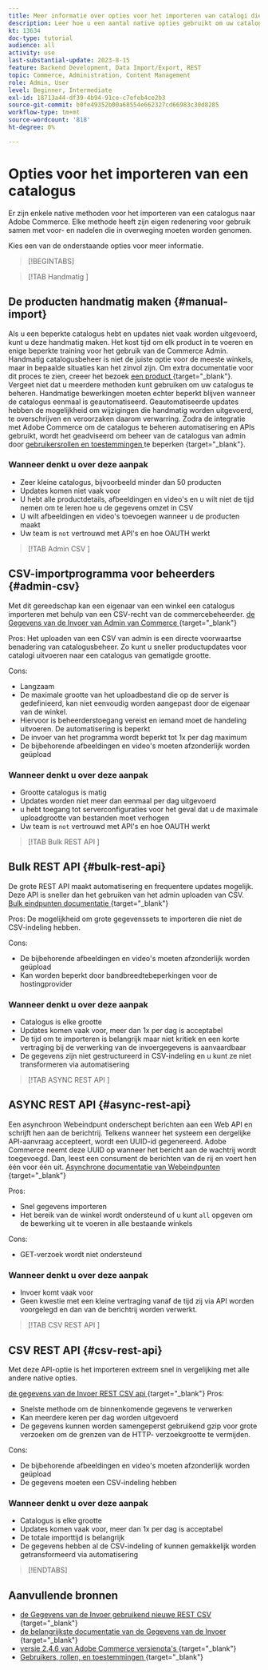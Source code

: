 ```yaml
---
title: Meer informatie over opties voor het importeren van catalogi die bij Adobe Commerce horen
description: Leer hoe u een aantal native opties gebruikt om uw catalogus te importeren in uw Adobe Commerce-winkel.
kt: 13634
doc-type: tutorial
audience: all
activity: use
last-substantial-update: 2023-8-15
feature: Backend Development, Data Import/Export, REST
topic: Commerce, Administration, Content Management
role: Admin, User
level: Beginner, Intermediate
exl-id: 18713a44-df39-4b94-91ce-c7efeb4ce2b3
source-git-commit: b0fe49352b00a68554e662327cd66983c30d8285
workflow-type: tm+mt
source-wordcount: '818'
ht-degree: 0%

---
```


# Opties voor het importeren van een catalogus

Er zijn enkele native methoden voor het importeren van een catalogus naar Adobe Commerce. Elke methode heeft zijn eigen redenering voor gebruik samen met voor- en nadelen die in overweging moeten worden genomen.

Kies een van de onderstaande opties voor meer informatie.

>[!BEGINTABS]

>[!TAB  Handmatig ]

## De producten handmatig maken {#manual-import}

Als u een beperkte catalogus hebt en updates niet vaak worden uitgevoerd, kunt u deze handmatig maken. Het kost tijd om elk product in te voeren en enige beperkte training voor het gebruik van de Commerce Admin. Handmatig catalogusbeheer is niet de juiste optie voor de meeste winkels, maar in bepaalde situaties kan het zinvol zijn. Om extra documentatie voor dit proces te zien, creeer het bezoek [ een product ](https://experienceleague.adobe.com/docs/commerce-admin/catalog/products/product-create.html) {target="_blank"}. Vergeet niet dat u meerdere methoden kunt gebruiken om uw catalogus te beheren. Handmatige bewerkingen moeten echter beperkt blijven wanneer de catalogus eenmaal is geautomatiseerd. Geautomatiseerde updates hebben de mogelijkheid om wijzigingen die handmatig worden uitgevoerd, te overschrijven en veroorzaken daarom verwarring. Zodra de integratie met Adobe Commerce om de catalogus te beheren automatisering en APIs gebruikt, wordt het geadviseerd om beheer van de catalogus van admin door [ gebruikersrollen en toestemmingen ](https://experienceleague.adobe.com/docs/commerce-admin/systems/user-accounts/permissions-user-roles.html) te beperken {target="_blank"}.

### Wanneer denkt u over deze aanpak

- Zeer kleine catalogus, bijvoorbeeld minder dan 50 producten
- Updates komen niet vaak voor
- U hebt alle productdetails, afbeeldingen en video&#39;s en u wilt niet de tijd nemen om te leren hoe u de gegevens omzet in CSV
- U wilt afbeeldingen en video&#39;s toevoegen wanneer u de producten maakt
- Uw team is `not` vertrouwd met API&#39;s en hoe OAUTH werkt

>[!TAB  Admin CSV ]

## CSV-importprogramma voor beheerders {#admin-csv}

Met dit gereedschap kan een eigenaar van een winkel een catalogus importeren met behulp van een CSV-recht van de commercebeheerder.
[ de Gegevens van de Invoer van Admin van Commerce ](https://experienceleague.adobe.com/docs/commerce-admin/systems/data-transfer/import/data-import.html) {target="_blank"}

Pros:
Het uploaden van een CSV van admin is een directe voorwaartse benadering van catalogusbeheer. Zo kunt u sneller productupdates voor catalogi uitvoeren naar een catalogus van gematigde grootte.

Cons:

- Langzaam
- De maximale grootte van het uploadbestand die op de server is gedefinieerd, kan niet eenvoudig worden aangepast door de eigenaar van de winkel.
- Hiervoor is beheerderstoegang vereist en iemand moet de handeling uitvoeren. De automatisering is beperkt
- De invoer van het programma wordt beperkt tot 1x per dag maximum
- De bijbehorende afbeeldingen en video&#39;s moeten afzonderlijk worden geüpload

### Wanneer denkt u over deze aanpak

- Grootte catalogus is matig
- Updates worden niet meer dan eenmaal per dag uitgevoerd
- u hebt toegang tot serverconfiguraties voor het geval dat u de maximale uploadgrootte van bestanden moet verhogen
- Uw team is `not` vertrouwd met API&#39;s en hoe OAUTH werkt

>[!TAB  Bulk REST API ]

## Bulk REST API {#bulk-rest-api}

De grote REST API maakt automatisering en frequentere updates mogelijk. Deze API is sneller dan het gebruiken van het admin uploaden van CSV.
[ Bulk eindpunten documentatie ](https://developer.adobe.com/commerce/webapi/rest/use-rest/bulk-endpoints/) {target="_blank"}

Pros:
De mogelijkheid om grote gegevenssets te importeren die niet de CSV-indeling hebben.

Cons:

- De bijbehorende afbeeldingen en video&#39;s moeten afzonderlijk worden geüpload
- Kan worden beperkt door bandbreedtebeperkingen voor de hostingprovider

### Wanneer denkt u over deze aanpak

- Catalogus is elke grootte
- Updates komen vaak voor, meer dan 1x per dag is acceptabel
- De tijd om te importeren is belangrijk maar niet kritiek en een korte vertraging bij de verwerking van de invoergegevens is aanvaardbaar
- De gegevens zijn niet gestructureerd in CSV-indeling en u kunt ze niet transformeren via automatisering

>[!TAB  ASYNC REST API ]

## ASYNC REST API {#async-rest-api}

Een asynchroon Webeindpunt onderschept berichten aan een Web API en schrijft hen aan de berichtrij. Telkens wanneer het systeem een dergelijke API-aanvraag accepteert, wordt een UUID-id gegenereerd. Adobe Commerce neemt deze UUID op wanneer het bericht aan de wachtrij wordt toegevoegd. Dan, leest een consument de berichten van de rij en voert hen één voor één uit.
[ Asynchrone documentatie van Webeindpunten ](https://developer.adobe.com/commerce/webapi/rest/use-rest/asynchronous-web-endpoints/) {target="_blank"}

Pros:

- Snel gegevens importeren
- Het bereik van de winkel wordt ondersteund of u kunt `all` opgeven om de bewerking uit te voeren in alle bestaande winkels

Cons:

- GET-verzoek wordt niet ondersteund

### Wanneer denkt u over deze aanpak

- Invoer komt vaak voor
- Geen kwestie met een kleine vertraging vanaf de tijd zij via API worden voorgelegd en dan van de berichtrij worden verwerkt.


>[!TAB  CSV REST API ]

## CSV REST API {#csv-rest-api}

Met deze API-optie is het importeren extreem snel in vergelijking met alle andere native opties.

[ de gegevens van de Invoer REST CSV api ](https://developer.adobe.com/commerce/webapi/rest/modules/import/) {target="_blank"}
Pros:

- Snelste methode om de binnenkomende gegevens te verwerken
- Kan meerdere keren per dag worden uitgevoerd
- De gegevens kunnen worden samengeperst gebruikend gzip voor grote verzoeken om de grenzen van de HTTP- verzoekgrootte te vermijden.

Cons:

- De bijbehorende afbeeldingen en video&#39;s moeten afzonderlijk worden geüpload
- De gegevens moeten een CSV-indeling hebben

### Wanneer denkt u over deze aanpak

- Catalogus is elke grootte
- Updates komen vaak voor, meer dan 1x per dag is acceptabel
- De totale importtijd is belangrijk
- De gegevens hebben al de CSV-indeling of kunnen gemakkelijk worden getransformeerd via automatisering

>[!ENDTABS]

## Aanvullende bronnen

- [ de Gegevens van de Invoer gebruikend nieuwe REST CSV ](https://developer.adobe.com/commerce/webapi/rest/modules/import/) {target="_blank"}
- [ de belangrijkste documentatie van de Gegevens van de Invoer ](https://experienceleague.adobe.com/docs/commerce-admin/systems/data-transfer/import/data-import.html) {target="_blank"}
- [ versie 2.4.6 van Adobe Commerce versienota&#39;s ](https://experienceleague.adobe.com/docs/commerce-operations/release/notes/adobe-commerce/2-4-6.html) {target="_blank"}
- [ Gebruikers, rollen, en toestemmingen ](../site-management/users-roles-permissions.md){target="_blank"}
